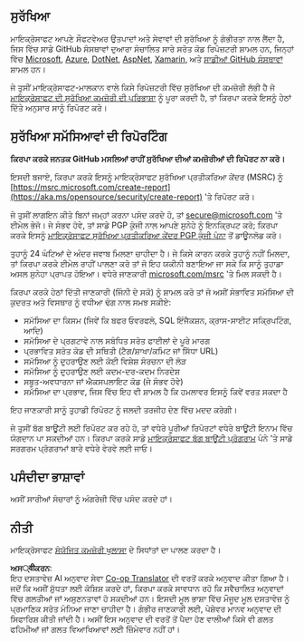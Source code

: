<!--
CO_OP_TRANSLATOR_METADATA:
{
  "original_hash": "2d33a71bed73d6daee78e2d473ece975",
  "translation_date": "2025-05-19T12:10:43+00:00",
  "source_file": "SECURITY.md",
  "language_code": "pa"
}
-->
## ਸੁਰੱਖਿਆ

ਮਾਇਕ੍ਰੋਸਾਫਟ ਆਪਣੇ ਸੌਫਟਵੇਅਰ ਉਤਪਾਦਾਂ ਅਤੇ ਸੇਵਾਵਾਂ ਦੀ ਸੁਰੱਖਿਆ ਨੂੰ ਗੰਭੀਰਤਾ ਨਾਲ ਲੈਂਦਾ ਹੈ, ਜਿਸ ਵਿੱਚ ਸਾਡੇ GitHub ਸੰਸਥਾਵਾਂ ਦੁਆਰਾ ਸੰਚਾਲਿਤ ਸਾਰੇ ਸਰੋਤ ਕੋਡ ਰਿਪੋਜ਼ਟਰੀ ਸ਼ਾਮਲ ਹਨ, ਜਿਨ੍ਹਾਂ ਵਿੱਚ [Microsoft](https://github.com/microsoft), [Azure](https://github.com/Azure), [DotNet](https://github.com/dotnet), [AspNet](https://github.com/aspnet), [Xamarin](https://github.com/xamarin), ਅਤੇ [ਸਾਡੀਆਂ GitHub ਸੰਸਥਾਵਾਂ](https://opensource.microsoft.com/) ਸ਼ਾਮਲ ਹਨ।

ਜੇ ਤੁਸੀਂ ਮਾਇਕ੍ਰੋਸਾਫਟ-ਮਾਲਕਾਨ ਵਾਲੇ ਕਿਸੇ ਰਿਪੋਜ਼ਟਰੀ ਵਿੱਚ ਸੁਰੱਖਿਆ ਦੀ ਕਮਜ਼ੋਰੀ ਲੱਭੀ ਹੈ ਜੋ [ਮਾਇਕ੍ਰੋਸਾਫਟ ਦੀ ਸੁਰੱਖਿਆ ਕਮਜ਼ੋਰੀ ਦੀ ਪਰਿਭਾਸ਼ਾ](https://aka.ms/opensource/security/definition) ਨੂੰ ਪੂਰਾ ਕਰਦੀ ਹੈ, ਤਾਂ ਕਿਰਪਾ ਕਰਕੇ ਇਸਨੂੰ ਹੇਠਾਂ ਦਿੱਤੇ ਅਨੁਸਾਰ ਸਾਨੂੰ ਰਿਪੋਰਟ ਕਰੋ।

## ਸੁਰੱਖਿਆ ਸਮੱਸਿਆਵਾਂ ਦੀ ਰਿਪੋਰਟਿੰਗ

**ਕਿਰਪਾ ਕਰਕੇ ਜਨਤਕ GitHub ਮਸਲਿਆਂ ਰਾਹੀਂ ਸੁਰੱਖਿਆ ਦੀਆਂ ਕਮਜ਼ੋਰੀਆਂ ਦੀ ਰਿਪੋਰਟ ਨਾ ਕਰੋ।**

ਇਸਦੀ ਬਜਾਏ, ਕਿਰਪਾ ਕਰਕੇ ਇਸਨੂੰ ਮਾਇਕ੍ਰੋਸਾਫਟ ਸੁਰੱਖਿਆ ਪ੍ਰਤੀਕਰਿਆ ਕੇਂਦਰ (MSRC) ਨੂੰ [https://msrc.microsoft.com/create-report](https://aka.ms/opensource/security/create-report) 'ਤੇ ਰਿਪੋਰਟ ਕਰੋ।

ਜੇ ਤੁਸੀਂ ਲਾਗਇਨ ਕੀਤੇ ਬਿਨਾਂ ਜਮ੍ਹਾਂ ਕਰਨਾ ਪਸੰਦ ਕਰਦੇ ਹੋ, ਤਾਂ [secure@microsoft.com](mailto:secure@microsoft.com) 'ਤੇ ਈਮੇਲ ਭੇਜੋ। ਜੇ ਸੰਭਵ ਹੋਵੇ, ਤਾਂ ਸਾਡੇ PGP ਕੁੰਜੀ ਨਾਲ ਆਪਣੇ ਸੁਨੇਹੇ ਨੂੰ ਇਨਕ੍ਰਿਪਟ ਕਰੋ; ਕਿਰਪਾ ਕਰਕੇ ਇਸਨੂੰ [ਮਾਇਕ੍ਰੋਸਾਫਟ ਸੁਰੱਖਿਆ ਪ੍ਰਤੀਕਰਿਆ ਕੇਂਦਰ PGP ਕੁੰਜੀ ਪੰਨਾ](https://aka.ms/opensource/security/pgpkey) ਤੋਂ ਡਾਊਨਲੋਡ ਕਰੋ।

ਤੁਹਾਨੂੰ 24 ਘੰਟਿਆਂ ਦੇ ਅੰਦਰ ਜਵਾਬ ਮਿਲਣਾ ਚਾਹੀਦਾ ਹੈ। ਜੇ ਕਿਸੇ ਕਾਰਨ ਕਰਕੇ ਤੁਹਾਨੂੰ ਨਹੀਂ ਮਿਲਦਾ, ਤਾਂ ਕਿਰਪਾ ਕਰਕੇ ਈਮੇਲ ਰਾਹੀਂ ਪਾਲਣਾ ਕਰੋ ਤਾਂ ਜੋ ਇਹ ਯਕੀਨੀ ਬਣਾਇਆ ਜਾ ਸਕੇ ਕਿ ਸਾਨੂੰ ਤੁਹਾਡਾ ਅਸਲ ਸੁਨੇਹਾ ਪ੍ਰਾਪਤ ਹੋਇਆ। ਵਧੇਰੇ ਜਾਣਕਾਰੀ [microsoft.com/msrc](https://aka.ms/opensource/security/msrc) 'ਤੇ ਮਿਲ ਸਕਦੀ ਹੈ।

ਕਿਰਪਾ ਕਰਕੇ ਹੇਠਾਂ ਦਿੱਤੀ ਜਾਣਕਾਰੀ (ਜਿੰਨੀ ਦੇ ਸਕੋ) ਨੂੰ ਸ਼ਾਮਲ ਕਰੋ ਤਾਂ ਜੋ ਅਸੀਂ ਸੰਭਾਵਿਤ ਸਮੱਸਿਆ ਦੀ ਕੁਦਰਤ ਅਤੇ ਵਿਸਥਾਰ ਨੂੰ ਵਧੀਆ ਢੰਗ ਨਾਲ ਸਮਝ ਸਕੀਏ:

  * ਸਮੱਸਿਆ ਦਾ ਕਿਸਮ (ਜਿਵੇਂ ਕਿ ਬਫਰ ਓਵਰਫਲੋ, SQL ਇੰਜੈਕਸ਼ਨ, ਕ੍ਰਾਸ-ਸਾਈਟ ਸਕ੍ਰਿਪਟਿੰਗ, ਆਦਿ)
  * ਸਮੱਸਿਆ ਦੇ ਪ੍ਰਗਟਾਵੇ ਨਾਲ ਸਬੰਧਿਤ ਸਰੋਤ ਫਾਈਲਾਂ ਦੇ ਪੂਰੇ ਮਾਰਗ
  * ਪ੍ਰਭਾਵਿਤ ਸਰੋਤ ਕੋਡ ਦੀ ਸਥਿਤੀ (ਟੈਗ/ਸ਼ਾਖਾ/ਕਮਿਟ ਜਾਂ ਸਿੱਧਾ URL)
  * ਸਮੱਸਿਆ ਨੂੰ ਦੁਹਰਾਉਣ ਲਈ ਕੋਈ ਵਿਸ਼ੇਸ਼ ਸੰਰਚਨਾ ਦੀ ਲੋੜ
  * ਸਮੱਸਿਆ ਨੂੰ ਦੁਹਰਾਉਣ ਲਈ ਕਦਮ-ਦਰ-ਕਦਮ ਨਿਰਦੇਸ਼
  * ਸਬੂਤ-ਅਵਧਾਰਨਾ ਜਾਂ ਐਕਸਪਲਾਇਟ ਕੋਡ (ਜੇ ਸੰਭਵ ਹੋਵੇ)
  * ਸਮੱਸਿਆ ਦਾ ਪ੍ਰਭਾਵ, ਜਿਸ ਵਿੱਚ ਇਹ ਵੀ ਸ਼ਾਮਲ ਹੈ ਕਿ ਹਮਲਾਵਰ ਇਸਨੂੰ ਕਿਵੇਂ ਵਰਤ ਸਕਦਾ ਹੈ

ਇਹ ਜਾਣਕਾਰੀ ਸਾਨੂੰ ਤੁਹਾਡੀ ਰਿਪੋਰਟ ਨੂੰ ਜਲਦੀ ਤਰਜੀਹ ਦੇਣ ਵਿੱਚ ਮਦਦ ਕਰੇਗੀ।

ਜੇ ਤੁਸੀਂ ਬੱਗ ਬਾਊਂਟੀ ਲਈ ਰਿਪੋਰਟ ਕਰ ਰਹੇ ਹੋ, ਤਾਂ ਵਧੇਰੇ ਪੂਰੀਆਂ ਰਿਪੋਰਟਾਂ ਵਧੇਰੇ ਬਾਊਂਟੀ ਇਨਾਮ ਵਿੱਚ ਯੋਗਦਾਨ ਪਾ ਸਕਦੀਆਂ ਹਨ। ਕਿਰਪਾ ਕਰਕੇ ਸਾਡੇ [ਮਾਇਕ੍ਰੋਸਾਫਟ ਬੱਗ ਬਾਊਂਟੀ ਪ੍ਰੋਗਰਾਮ](https://aka.ms/opensource/security/bounty) ਪੰਨੇ 'ਤੇ ਸਾਡੇ ਸਰਗਰਮ ਪ੍ਰੋਗਰਾਮਾਂ ਬਾਰੇ ਵਧੇਰੇ ਵੇਰਵੇ ਲਈ ਜਾਓ।

## ਪਸੰਦੀਦਾ ਭਾਸ਼ਾਵਾਂ

ਅਸੀਂ ਸਾਰੀਆਂ ਸੰਚਾਰਾਂ ਨੂੰ ਅੰਗਰੇਜ਼ੀ ਵਿੱਚ ਪਸੰਦ ਕਰਦੇ ਹਾਂ।

## ਨੀਤੀ

ਮਾਇਕ੍ਰੋਸਾਫਟ [ਸੰਯੋਜਿਤ ਕਮਜ਼ੋਰੀ ਖੁਲਾਸਾ](https://aka.ms/opensource/security/cvd) ਦੇ ਸਿਧਾਂਤਾਂ ਦਾ ਪਾਲਣ ਕਰਦਾ ਹੈ।

**ਅਸ्वीਕਰਨ**:  
ਇਹ ਦਸਤਾਵੇਜ਼ AI ਅਨੁਵਾਦ ਸੇਵਾ [Co-op Translator](https://github.com/Azure/co-op-translator) ਦੀ ਵਰਤੋਂ ਕਰਕੇ ਅਨੁਵਾਦ ਕੀਤਾ ਗਿਆ ਹੈ। ਜਦੋਂ ਕਿ ਅਸੀਂ ਸ਼ੁੱਧਤਾ ਲਈ ਕੋਸ਼ਿਸ਼ ਕਰਦੇ ਹਾਂ, ਕਿਰਪਾ ਕਰਕੇ ਸਾਵਧਾਨ ਰਹੋ ਕਿ ਸਵੈਚਾਲਿਤ ਅਨੁਵਾਦਾਂ ਵਿੱਚ ਗਲਤੀਆਂ ਜਾਂ ਅਸੁਣਨਤਾਵਾਂ ਹੋ ਸਕਦੀਆਂ ਹਨ। ਇਸਦੀ ਮੂਲ ਭਾਸ਼ਾ ਵਿੱਚ ਮੌਜੂਦ ਮੂਲ ਦਸਤਾਵੇਜ਼ ਨੂੰ ਪ੍ਰਮਾਣਿਕ ਸਰੋਤ ਮੰਨਿਆ ਜਾਣਾ ਚਾਹੀਦਾ ਹੈ। ਗੰਭੀਰ ਜਾਣਕਾਰੀ ਲਈ, ਪੇਸ਼ੇਵਰ ਮਾਨਵ ਅਨੁਵਾਦ ਦੀ ਸਿਫਾਰਿਸ਼ ਕੀਤੀ ਜਾਂਦੀ ਹੈ। ਅਸੀਂ ਇਸ ਅਨੁਵਾਦ ਦੀ ਵਰਤੋਂ ਤੋਂ ਪੈਦਾ ਹੋਣ ਵਾਲੀਆਂ ਕਿਸੇ ਵੀ ਗਲਤ ਫਹਿਮੀਆਂ ਜਾਂ ਗਲਤ ਵਿਆਖਿਆਵਾਂ ਲਈ ਜ਼ਿੰਮੇਵਾਰ ਨਹੀਂ ਹਾਂ।